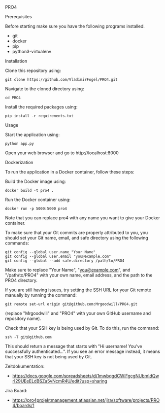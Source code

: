 PRO4

Prerequisites

Before starting make sure you have the following programs installed.
* git
* docker
* pip
* python3-virtualenv

Installation

Clone this repository using:
```
git clone https://github.com/VladimirFogel/PRO4.git
```
Navigate to the cloned directory using:
```
cd PRO4
```
Install the required packages using:
```
pip install -r requirements.txt
```
Usage

Start the application using:
```
python app.py
```
Open your web browser and go to http://localhost:8000

Dockerization

To run the application in a Docker container, follow these steps:

Build the Docker image using:
```
docker build -t pro4 .
```
Run the Docker container using:
```
docker run -p 5000:5000 pro4
```
Note that you can replace pro4 with any name you want to give your Docker container.

To make sure that your Git commits are properly attributed to you, you should set your Git name, email, and safe directory using the following commands:
```
git config --global user.name "Your Name"
git config --global user.email "you@example.com"
git config --global --add safe.directory /path/to/PRO4
```
Make sure to replace "Your Name", "you@example.com", and "/path/to/PRO4" with your own name, email address, and the path to the PRO4 directory.

If you are still having issues, try setting the SSH URL for your Git remote manually by running the command:
```
git remote set-url origin git@github.com:Mrgoodwill/PRO4.git 
```
(replace "Mrgoodwill" and "PRO4" with your own GitHub username and repository name).

Check that your SSH key is being used by Git. To do this, run the command:
```
ssh -T git@github.com
```
This should return a message that starts with
"Hi username! You've successfully authenticated...". If you see an error message instead, it means that your SSH key is not being used by Git.


Zeitdokumentation:
* https://docs.google.com/spreadsheets/d/1mwbqgdCWlFgcgNUbmIdQwrI29UEeELdBSZa5vNcmR4U/edit?usp=sharing

Jira Board:
* https://pro4projektmanagement.atlassian.net/jira/software/projects/PRO4/boards/1
